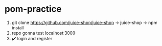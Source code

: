 # pom-practice
1. git clone https://github.com/juice-shop/juice-shop -> juice-shop -> npm install
2. repo gonna test localhost:3000
3. ✔️ login and register
